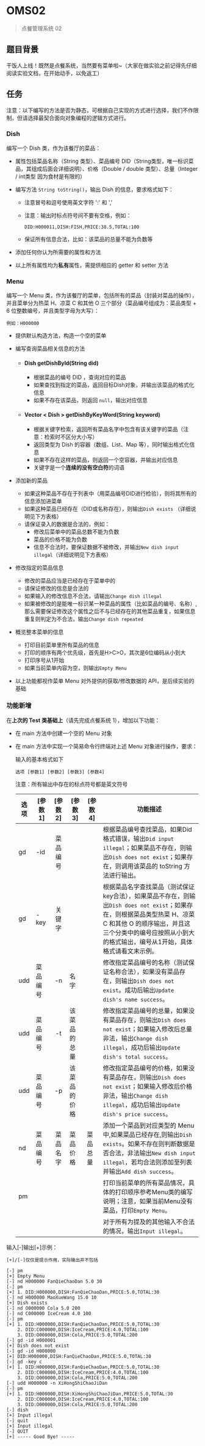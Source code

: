 # OMS02

> 点餐管理系统 02

## 题目背景

干饭人上线！既然是点餐系统，当然要有菜单啦~（大家在做实验之前记得先仔细阅读实验文档，在开始动手，以免返工）

## 任务

注意：以下编写的方法是否为静态，可根据自己实现的方式进行选择，我们不作限制，但请选择最契合面向对象编程的逻辑方式进行。

### Dish

编写一个 Dish 类，作为该餐厅的菜品：

- 属性包括菜品名称（String 类型）、菜品编号 DID（String类型，唯一标识菜品，其组成后面会详细说明）、价格（Double / double 类型）、总量（Integer / int类型 因为食材是有限的）

- 编写方法 `String toString()`，输出 Dish 的信息，要求格式如下：

  - 注意冒号和逗号使用英文字符 ':' 和 ','

  - 注意：输出时标点符号间不要有空格，例如： 
    ```shell
    DID:H000011,DISH:FISH,PRICE:38.5,TOTAL:100
    ```
  - 保证所有信息合法，比如：该菜品的总量不能为负数等

- 添加任何你认为所需要的属性和方法

- 以上所有属性均为**私有**属性，需提供相应的 getter 和 setter 方法

### Menu

编写一个 Menu 类，作为该餐厅的菜单，包括所有的菜品（封装对菜品的操作），并且菜单分为热菜 H、凉菜 C 和其他 O 三个部分（菜品编号组成为：菜品类型 + 6 位整数编号，并且类型字母为大写）：
  ```shell
  例如：H000000
  ```
- 提供默认构造方法，构造一个空的菜单

- 编写查询菜品相关信息的方法
  - #### Dish getDishById(String did)
    - 根据菜品的编号 DID ，查询对应的菜品 
    - 如果查找到指定的菜品，返回目标Dish对象，并输出该菜品的格式化信息
    - 如果不存在该菜品，则返回 `null`，输出对应信息
  - #### Vector < Dish > getDishByKeyWord(String keyword)
    - 根据关键字检索，返回所有菜品名字中包含有该关键字的菜品（注意：检索时不区分大小写）
    - 返回类型为 Dish 的容器（数组、List、Map 等），同时输出格式化信息
    - 如果不存在这样的菜品，则返回一个空容器，并输出对应信息
    - 关键字是一个**连续的没有空白符**的词语
- 添加新的菜品
  - 如果这种菜品不存在于列表中（用菜品编号DID进行检验），则将其所有的信息添加进菜单
  - 如果这种菜品已经存在（DID或名称存在），则输出`Dish exists` （详细说明见下方表格）
  - 请保证录入的数据是合法的，例如：
    - 修改后菜单中的菜品总数不能为负数
    - 菜品的价格不能为负数
    - 信息不合法时，要保证数据不被修改，并输出`New dish input illegal`（详细说明见下方表格）
- 修改指定的菜品信息
  - 修改的菜品应当是已经存在于菜单中的
  - 请保证修改的信息是合法的
  - 如果输入的修改信息不合法，请输出`Change dish illegal`
  - 如果被修改的是能唯一标识某一种菜品的属性（比如菜品的编号、名称）,那么需要保证修改这个属性之后不与已经存在的其他菜品重复，如果信息重复则判定为不合法，输出`Change dish repeated`
- 概览整本菜单的信息
  - 打印目前菜单里所有菜品的信息
  - 打印的顺序有两个优先级，首先是H>C>O，其次是6位编码从小到大
  - 打印序号从1开始
  - 如果当前菜单内容为空，则输出`Empty Menu`
- 以上功能都视作菜单 Menu 对外提供的获取/修改数据的 API，是后续实验的基础

### 功能新增

在**上次的 Test 类基础上**（请先完成点餐系统 1），增加以下功能：

- 在 main 方法中创建⼀个空的 Menu 对象

- 在 main 方法中实现⼀个简易命令行终端对上述 Menu 对象进行操作，要求：

  
  输入的基本格式如下

  ```shell
  选项 [参数1] [参数2] [参数3] [参数4]
  ```

  注意：所有输出中存在的标点符号都是英文符号

  | 选项 | [参数 1] | [参数 2] | [参数 3]     | [参数 4] | 功能描述                                                                                                                                                                        |
  | ---- | -------- | :------: | ------------ | -------- | ------------------------------------------------------------------------------------------------------------------------------------------------------------------------------- |
  | gd   | -id      | 菜品编号 |              |          | 根据菜品编号查找菜品，如果Did格式错误，输出`Did input illegal`；如果菜品不存在，则输出`Dish does not exist`；如果存在，则调用该菜品的 toString 方法进行输出。                                                             |
  | gd   | -key     |  关键字  |              |          | 根据菜品名字查找菜品（测试保证key合法），如果菜品不存在，则输出`Dish does not exist`；如果存在，则根据菜品类型热菜 H、凉菜 C 和其他 O 的顺序输出，并且这三个分类中的编号应按照从小到大的格式输出，编号从1开始，具体格式请看文末示例。 |
  | udd  | 菜品编号 |    -n    | 名字         |          | 修改指定菜品编号的名称（测试保证名称合法），如果没有菜品存在，则输出`Dish does not exist`。成功后输出`Update dish's name success`。                                                                        |
  | udd  | 菜品编号 |    -t    | 该菜品的总量 |          | 修改指定菜品编号的总量，如果没有菜品存在，则输出`Dish does not exist`；如果输入修改后总量非法，输出`Change dish illegal`，成功后输出`Update dish's total success`。                                                                        |
  | udd  | 菜品编号 |    -p    | 该菜品的价格 |          | 修改指定菜品编号的价格，如果没有菜品存在，则输出`Dish does not exist`；如果输入修改后价格非法，输出`Change dish illegal`，成功后输出`Update dish's price success`。                                                                        |
  | nd   | 菜品编号 | 菜品名字 | 菜品价格     | 菜品总量 | 添加⼀个菜品到对应类型的 Menu 中,如果菜品已经存在,则输出`Dish exists`。如果不存在则判断数据是否合法，非法输出`New dish input illegal`，若均合法则添加至列表并输出`Add dish success`。                                                        |
  | pm   |   |   |  |   | 打印当前菜单的所有菜品情况，具体的打印顺序参考Menu类的编写说明；注意，如果当前Menu没有菜品，打印`Empty Menu`。 |
  |      |          |          |              |          | 对于所有为提及的其他输入不合法的情况，输出`Input illegal`。                                                                                                                                 |

输入[-]输出[+]示例：

`[+]/[-]仅仅是提示作用，实际输出并不包括`

```
[-] pm
[+] Empty Menu
[-] nd H000000 FanQieChaoDan 5.0 30
[-] pm
[+] 1. DID:H000000,DISH:FanQieChaoDan,PRICE:5.0,TOTAL:30
[-] nd H000000 MaoXueWang 15.0 10
[+] Dish exists
[-] nd O000000 Cola 5.0 200
[-] nd C000000 IceCream 4.0 100
[-] pm
[+] 1. DID:H000000,DISH:FanQieChaoDan,PRICE:5.0,TOTAL:30
    2. DID:C000000,DISH:IceCream,PRICE:4.0,TOTAL:100
    3. DID:O000000,DISH:Cola,PRICE:5.0,TOTAL:200
[-] gd -id H000001
[+] Dish does not exist
[-] gd -id H000000
[+] DID:H000000,DISH:FanQieChaoDan,PRICE:5.0,TOTAL:30
[-] gd -key c
[+] 1. DID:H000000,DISH:FanQieChaoDan,PRICE:5.0,TOTAL:30
    2. DID:C000000,DISH:IceCream,PRICE:4.0,TOTAL:100
    3. DID:O000000,DISH:Cola,PRICE:5.0,TOTAL:200
[-] udd H000000 -n XiHongShiChaoJiDan
[-] pm
[+] 1. DID:H000000,DISH:XiHongShiChaoJiDan,PRICE:5.0,TOTAL:30
    2. DID:C000000,DISH:IceCream,PRICE:4.0,TOTAL:100
    3. DID:O000000,DISH:Cola,PRICE:5.0,TOTAL:200
[-] dish
[+] Input illegal
[-] quit
[+] Input illegal
[-] QUIT
[+] ----- Good Bye! -----
```
